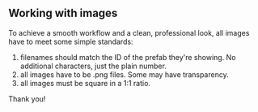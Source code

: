 ## Working with images

To achieve a smooth workflow and a clean, professional look, all images have to meet some simple standards:

1. filenames should match the ID of the prefab they're showing. No additional characters, just the plain number.
2. all images have to be .png files. Some may have transparency.
3. all images must be square in a 1:1 ratio.

Thank you!
